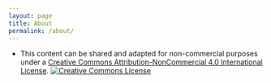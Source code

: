 ```yaml
---
layout: page
title: About
permalink: /about/
---
```


- This content can be shared and adapted for non-commercial purposes under a <a rel="license" href="http://creativecommons.org/licenses/by-nc/4.0/">Creative Commons Attribution-NonCommercial 4.0 International License</a>. <a rel="license" href="http://creativecommons.org/licenses/by-nc/4.0/"><img alt="Creative Commons License" style="border-width:0" src="https://i.creativecommons.org/l/by-nc/4.0/80x15.png" /></a><br />
